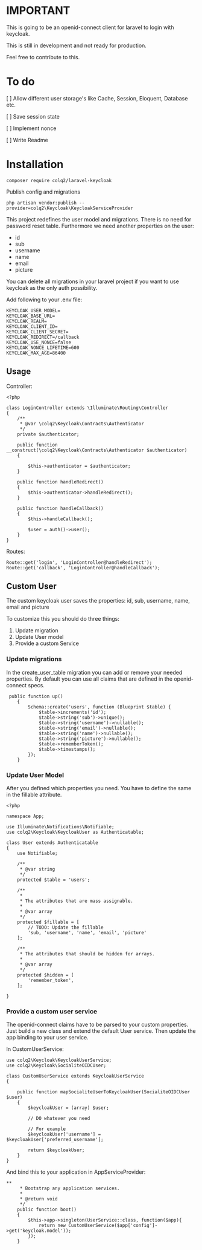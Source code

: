 # IMPORTANT
This is going to be an openid-connect client for laravel to login with keycloak.

This is still in development and not ready for production.

Feel free to contribute to this.

# To do
[ ] Allow different user storage's like Cache, Session, Eloquent, Database etc.

[ ] Save session state

[ ] Implement nonce

[ ] Write Readme

# Installation
`composer require colq2/laravel-keycloak`

Publish config and migrations

`php artisan vendor:publish --provider=colq2\Keycloak\KeycloakServiceProvider`

This project redefines the user model and migrations. There is no need for password reset table. Furthermore we need another properties on the user:
* id
* sub
* username
* name
* email
* picture

You can delete all migrations in your laravel project if you want to use keycloak as the only auth possibility.


Add following to your .env file:

```
KEYCLOAK_USER_MODEL=
KEYCLOAK_BASE_URL=
KEYCLOAK_REALM=
KEYCLOAK_CLIENT_ID=
KEYCLOAK_CLIENT_SECRET=
KEYCLOAK_REDIRECT=/callback
KEYCLOAK_USE_NONCE=false
KEYCLOAK_NONCE_LIFETIME=600
KEYCLOAK_MAX_AGE=86400
```

## Usage

Controller:

```
<?php

class LoginController extends \Illuminate\Routing\Controller
{
    /**
     * @var \colq2\Keycloak\Contracts\Authenticator
     */
    private $authenticator;

    public function __construct(\colq2\Keycloak\Contracts\Authenticator $authenticator)
    {

        $this->authenticator = $authenticator;
    }

    public function handleRedirect()
    {
        $this->authenticator->handleRedirect();
    }

    public function handleCallback()
    {
        $this->handleCallback();

        $user = auth()->user();
    }
}
```

Routes:

```
Route::get('login', 'LoginController@handleRedirect');
Route::get('callback', 'LoginController@handleCallback');
```



## Custom User

The custom keycloak user saves the properties: id, sub, username, name, email and picture

To customize this you should do three things:

1. Update migration
2. Update User model
3. Provide a custom Service

### Update migrations

In the create_user_table migration you can add or remove your needed properties.
By default you can use all claims that are defined in the openid-connect specs.

```
 public function up()
    {
        Schema::create('users', function (Blueprint $table) {
            $table->increments('id');
            $table->string('sub')->unique();
            $table->string('username')->nullable();
            $table->string('email')->nullable();
            $table->string('name')->nullable();
            $table->string('picture')->nullable();
            $table->rememberToken();
            $table->timestamps();
        });
    }
```

### Update User Model
After you defined which properties you need. You have to define the same in the fillable attribute.


```
<?php

namespace App;

use Illuminate\Notifications\Notifiable;
use colq2\Keycloak\KeycloakUser as Authenticatable;

class User extends Authenticatable
{
    use Notifiable;

 	/**
     * @var string 
     */
    protected $table = 'users';

    /**
     *
     * The attributes that are mass assignable.
     *
     * @var array
     */
    protected $fillable = [
        // TODO: Update the fillable 
        'sub, 'username', 'name', 'email', 'picture'
    ];

    /**
     * The attributes that should be hidden for arrays.
     *
     * @var array
     */
    protected $hidden = [
        'remember_token',
    ];

}

```

### Provide a custom user service

The openid-connect claims have to be parsed to your custom properties. Just build a new class and extend the default User service.
Then update the app binding to your user service.

In CustomUserService:

```
use colq2\Keycloak\KeycloakUserService;
use colq2\Keycloak\SocialiteOIDCUser;

class CustomUserService extends KeycloakUserService
{

    public function mapSocialiteUserToKeycloakUser(SocialiteOIDCUser $user)
    {
        $keycloakUser = (array) $user;

        // DO whatever you need

        // For example
        $keycloakUser['username'] = $keycloakUser['preferred_username'];

        return $keycloakUser;
    }
}
```

And bind this to your application in AppServiceProvider:

```
**
     * Bootstrap any application services.
     *
     * @return void
     */
    public function boot()
    {
        $this->app->singleton(UserService::class, function($app){
            return new CustomUserService($app['config']->get('keycloak.model'));
        });
    }
```
